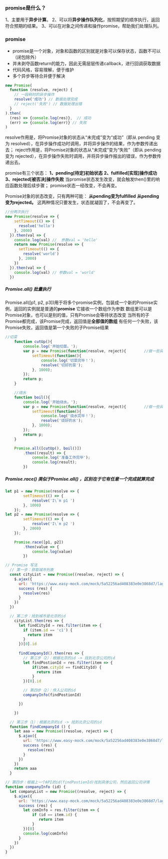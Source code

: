 ### promise是什么？

1、主要用于**异步计算**。
2、可以将**异步操作队列化**，按照期望的顺序执行，返回符合预期的结果。
3、可以在对象之间传递和操作promise，帮助我们处理队列。



### promise

- promise是一个对象，对象和函数的区别就是对象可以保存状态，函数不可以（闭包除外）
- 并未剥夺函数return的能力，因此无需层层传递callback，进行回调获取数据
- 代码风格，容易理解，便于维护
- 多个异步等待合并便于解决

```js
new Promise(
  function (resolve, reject) {
    // 一段耗时的异步操作
    resolve('成功') // 数据处理完成
    // reject('失败') // 数据处理出错
  }
).then(
  (res) => {console.log(res)},  // 成功
  (err) => {console.log(err)} // 失败
)
```

resolve作用是，将Promise对象的状态从“未完成”变为“成功”（即从 pending 变为 resolved），在异步操作成功时调用，并将异步操作的结果，作为参数传递出去；
 reject作用是，将Promise对象的状态从“未完成”变为“失败”（即从 pending 变为 rejected），在异步操作失败时调用，并将异步操作报出的错误，作为参数传递出去。

promise有三个状态：
 **1、pending[待定]初始状态**
 **2、fulfilled[实现]操作成功**
 **3、rejected[被否决]操作失败**
 当promise状态发生改变，就会触发then()里的响应函数处理后续步骤；
 promise状态一经改变，不会再变。

Promise对象的状态改变，只有两种可能：
 **从pending变为fulfilled**
 **从pending变为rejected。**
 这两种情况只要发生，状态就凝固了，不会再变了。

```js
//分两次执行
new Promise(resolve => {
    setTimeout(() => {
      resolve('hello')
    }, 2000)
  }).then(val => {
    console.log(val) //  参数val = 'hello'
    return new Promise(resolve => {
      setTimeout(() => {
        resolve('world')
      }, 2000)
    })
  }).then(val => {
    console.log(val) // 参数val = 'world'
  })
```

##### Promise.all() 批量执行

Promise.all([p1, p2, p3])用于将多个promise实例，包装成一个新的Promise实例，返回的实例就是普通的**promise**
 它接收一个数组作为参数
 数组里可以是Promise对象，也可以是别的值，只有Promise会等待状态改变
 当所有的子Promise都完成，该Promise完成，返回值是**全部值的数组**
 有任何一个失败，该Promise失败，返回值是第一个失败的子Promise结果



```js
//切菜
    function cutUp(){
        console.log('开始切菜。');
        var p = new Promise(function(resolve, reject){        //做一些异步操作
            setTimeout(function(){
                console.log('切菜完毕！');
                resolve('切好的菜');
            }, 1000);
        });
        return p;
    }

    //烧水
    function boil(){
        console.log('开始烧水。');
        var p = new Promise(function(resolve, reject){        //做一些异步操作
            setTimeout(function(){
                console.log('烧水完毕！');
                resolve('烧好的水');
            }, 1000);
        });
        return p;
    }

    Promise.all([cutUp(), boil()])
        .then((result) => {
            console.log('准备工作完毕');
            console.log(result);
        })
```

##### Promise.race() 类似于Promise.all() ，区别在于它有任意一个完成就算完成

```js
let p1 = new Promise(resolve => {
        setTimeout(() => {
            resolve('I\`m p1 ')
        }, 1000)
    });
let p2 = new Promise(resolve => {
        setTimeout(() => {
            resolve('I\`m p2 ')
        }, 2000)
    });

    Promise.race([p1, p2])
        .then(value => {
            console.log(value)
        })
```



```js
// Promise 写法
  // 第一步：获取城市列表
  const cityList = new Promise((resolve, reject) => {
    $.ajax({
      url: 'https://www.easy-mock.com/mock/5a52256ad408383e0e3868d7/lagou/city',
      success (res) {
        resolve(res)
      }
    })
  })

  // 第二步：找到城市是北京的id
    cityList.then(res => {
      let findCityId = res.filter(item => {
        if (item.id == 'c1') {
          return item
        }
      })[0].id
      
      findCompanyId().then(res => {
        // 第三步（2）：根据北京的id -> 找到北京公司的id
        let findPostionId = res.filter(item => {
            if(item.cityId == findCityId) {
              return item
            }
        })[0].id

        // 第四步（2）：传入公司的id
        companyInfo(findPostionId)

      })

    })

  // 第三步（1）：根据北京的id -> 找到北京公司的id
  function findCompanyId () {
    let aaa = new Promise((resolve, reject) => {
      $.ajax({
        url: 'https://www.easy-mock.com/mock/5a52256ad408383e0e3868d7/lagou/position-list',
        success (res) {
          resolve(res)
        }
      })
    })
    return aaa
  }

// 第四步：根据上一个API的id(findPostionId)找到具体公司，然后返回公司详情
function companyInfo (id) {
  let companyList = new Promise((resolve, reject) => {
    $.ajax({
      url: 'https://www.easy-mock.com/mock/5a52256ad408383e0e3868d7/lagou/company',
      success (res) {
        let comInfo = res.filter(item => {
            if (id == item.id) {
               return item
            }
        })[0]
        console.log(comInfo)
      }
    })
  })
}
```

